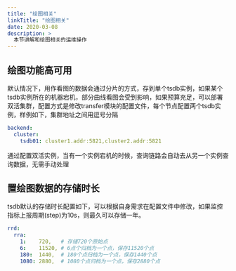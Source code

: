 ```yaml
---
title: "绘图相关"
linkTitle: "绘图相关"
date: 2020-03-08
description: >
  本节讲解和绘图相关的运维操作
---
```


## 绘图功能高可用
默认情况下，用作看图的数据会通过分片的方式，存到单个tsdb实例，如果某个tsdb实例所在的机器宕机，部分曲线看图会受到影响，如果预算充足，可以部署双活集群，配置方式是修改transfer模块的配置文件，每个节点配置两个tsdb实例，样例如下，集群地址之间用逗号分隔

```yaml
backend:
  cluster:
    tsdb01: cluster1.addr:5821,cluster2.addr:5821
```
通过配置双活实例，当有一个实例宕机的时候，查询链路会自动去从另一个实例查询数据，无需手动处理

## 置绘图数据的存储时长
tsdb默认的存储时长配置如下，可以根据自身需求在配置文件中修改，如果监控指标上报周期(step)为10s，则最久可以存储一年。
```yaml
rrd:
  rra:
    1:    720,   # 存储720个原始点
	6:    11520, # 6点个归档为一个点，保存11520个点
	180:  1440,  # 180个点归档为一个点，保存1440个点
	1080: 2880,  # 1080个点归档为一个点，保存2880个点
```